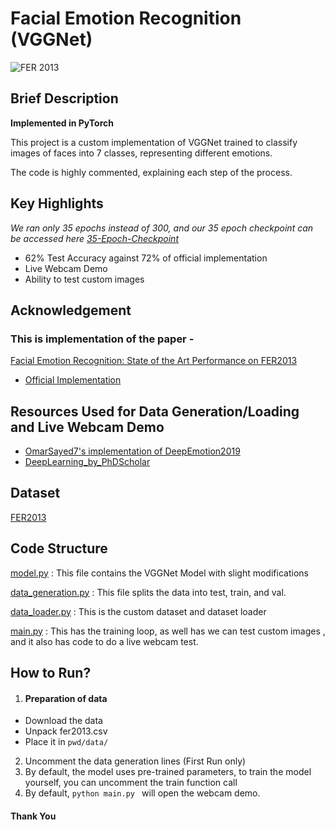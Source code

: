 # Facial Emotion Recognition (VGGNet)

![](https://www.researchgate.net/profile/Martin-Kampel/publication/311573401/figure/fig1/AS:613880195723264@1523371852035/Example-images-from-the-FER2013-dataset-3-illustrating-variabilities-in-illumination.png "FER 2013")

## Brief Description
**Implemented in PyTorch**

This project is a custom implementation of VGGNet trained to classify images of faces into 7 classes, representing different emotions.

The code is highly commented, explaining each step of the process.

## Key Highlights
*We ran only 35 epochs instead of 300, and our 35 epoch checkpoint can be accessed here [35-Epoch-Checkpoint](./vgg_net-35-64.pt)*

- 62% Test Accuracy against 72% of official implementation
- Live Webcam Demo
- Ability to test custom images

## Acknowledgement

### This is implementation of the paper - 
[Facial Emotion Recognition: State of the Art Performance on FER2013](https://arxiv.org/abs/2105.03588v1)
- [Official Implementation](https://github.com/usef-kh/fer)

## Resources Used for Data Generation/Loading and Live Webcam Demo

- [OmarSayed7's implementation of DeepEmotion2019](https://github.com/omarsayed7/Deep-Emotion)
- [DeepLearning_by_PhDScholar](https://www.youtube.com/watch?v=yN7qfBhfGqs&ab_channel=DeepLearning_by_PhDScholar)



## Dataset

[FER2013](https://www.kaggle.com/deadskull7/fer2013/activity)

## Code Structure

[model.py](./model.py) : This file contains the VGGNet Model with slight modifications

[data_generation.py](./data_generation.py) : This file splits the data into test, train, and val.

[data_loader.py](./data_loader.py) : This is the custom dataset and dataset loader

[main.py](./main.py) : This has the training loop, as well has we can test custom images , and it also has code to do a live webcam test.



## How to Run?

1. #### Preparation of data

- Download the data
- Unpack fer2013.csv
- Place it in ``` pwd/data/ ```

2. Uncomment the data generation lines (First Run only)
3. By default, the model uses pre-trained parameters, to train the model yourself, you can uncomment the train function call
4. By default, ```python main.py ``` will open the webcam demo.

#### Thank You






